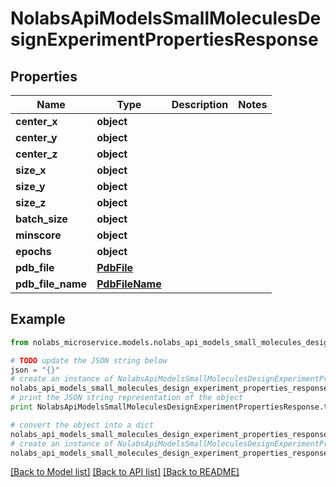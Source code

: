 # NolabsApiModelsSmallMoleculesDesignExperimentPropertiesResponse


## Properties

Name | Type | Description | Notes
------------ | ------------- | ------------- | -------------
**center_x** | **object** |  | 
**center_y** | **object** |  | 
**center_z** | **object** |  | 
**size_x** | **object** |  | 
**size_y** | **object** |  | 
**size_z** | **object** |  | 
**batch_size** | **object** |  | 
**minscore** | **object** |  | 
**epochs** | **object** |  | 
**pdb_file** | [**PdbFile**](PdbFile.md) |  | 
**pdb_file_name** | [**PdbFileName**](PdbFileName.md) |  | 

## Example

```python
from nolabs_microservice.models.nolabs_api_models_small_molecules_design_experiment_properties_response import NolabsApiModelsSmallMoleculesDesignExperimentPropertiesResponse

# TODO update the JSON string below
json = "{}"
# create an instance of NolabsApiModelsSmallMoleculesDesignExperimentPropertiesResponse from a JSON string
nolabs_api_models_small_molecules_design_experiment_properties_response_instance = NolabsApiModelsSmallMoleculesDesignExperimentPropertiesResponse.from_json(json)
# print the JSON string representation of the object
print NolabsApiModelsSmallMoleculesDesignExperimentPropertiesResponse.to_json()

# convert the object into a dict
nolabs_api_models_small_molecules_design_experiment_properties_response_dict = nolabs_api_models_small_molecules_design_experiment_properties_response_instance.to_dict()
# create an instance of NolabsApiModelsSmallMoleculesDesignExperimentPropertiesResponse from a dict
nolabs_api_models_small_molecules_design_experiment_properties_response_form_dict = nolabs_api_models_small_molecules_design_experiment_properties_response.from_dict(nolabs_api_models_small_molecules_design_experiment_properties_response_dict)
```
[[Back to Model list]](../README.md#documentation-for-models) [[Back to API list]](../README.md#documentation-for-api-endpoints) [[Back to README]](../README.md)


